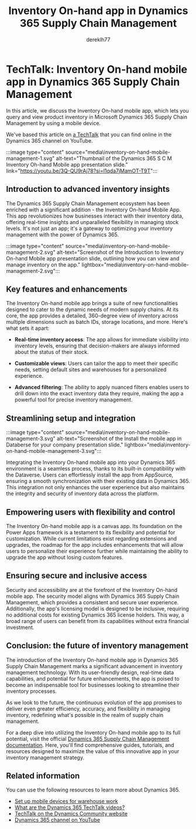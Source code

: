 ﻿---
title: Inventory On-hand app in Dynamics 365 Supply Chain Management
description: Learn how the Inventory On-hand mobile app allows businesses to interact with their inventory data and manage stock levels.
author: dereklh77
ms.author: v-heuerderek
ms.topic: conceptual
ms.date: 02/21/2024
ai-usage: ai-assisted
---

# TechTalk: Inventory On-hand mobile app in Dynamics 365 Supply Chain Management

In this article, we discuss the Inventory On-hand mobile app, which lets you query and view product inventory in Microsoft Dynamics 365 Supply Chain Management by using a mobile device.

We've based this article on [a TechTalk](https://youtu.be/3Q-QU9rAj78?si=l1qda7jMamOT-T9T) that you can find online in the Dynamics 365 channel on YouTube.  

:::image type="content" source="media\inventory-on-hand-mobile-management-1.svg" alt-text="Thumbnail of the Dynamics 365 S C M Inventory Oh-hand Mobile app presentation slide." link="https://youtu.be/3Q-QU9rAj78?si=l1qda7jMamOT-T9T":::

## Introduction to advanced inventory insights

The Dynamics 365 Supply Chain Management ecosystem has been enriched with a significant addition - the Inventory On-hand Mobile App. This app revolutionizes how businesses interact with their inventory data, offering real-time insights and unparalleled flexibility in managing stock levels. It's not just an app; it's a gateway to optimizing your inventory management with the power of Dynamics 365.

:::image type="content" source="media\inventory-on-hand-mobile-management-2.svg" alt-text="Screenshot of the Introduction to Inventory On-hand Mobile app presentation slide, outlining how you can view and manage inventory on the app." lightbox="media\inventory-on-hand-mobile-management-2.svg":::

## Key features and enhancements

The Inventory On-hand mobile app brings a suite of new functionalities designed to cater to the dynamic needs of modern supply chains. At its core, the app provides a detailed, 360-degree view of inventory across multiple dimensions such as batch IDs, storage locations, and more. Here's what sets it apart:

- **Real-time inventory access**: The app allows for immediate visibility into inventory levels, ensuring that decision-makers are always informed about the status of their stock.

- **Customizable views**: Users can tailor the app to meet their specific needs, setting default sites and warehouses for a personalized experience.

- **Advanced filtering**: The ability to apply nuanced filters enables users to drill down into the exact inventory data they require, making the app a powerful tool for precise inventory management.

## Streamlining setup and integration

:::image type="content" source="media\inventory-on-hand-mobile-management-3.svg" alt-text="Screenshot of the Install the mobile app in Databerse for your company presentation slide." lightbox="media\inventory-on-hand-mobile-management-3.svg":::

Integrating the Inventory On-hand mobile app into your Dynamics 365 environment is a seamless process, thanks to its built-in compatibility with the Dataverse. Users can effortlessly install the app from AppSource, ensuring a smooth synchronization with their existing data in Dynamics 365. This integration not only enhances the user experience but also maintains the integrity and security of inventory data across the platform.

## Empowering users with flexibility and control

The Inventory On-hand mobile app is a canvas app. Its foundation on the Power Apps framework is a testament to its flexibility and potential for customization. While current limitations exist regarding extensions and upgrades, the roadmap for the app includes enhancements that will allow users to personalize their experience further while maintaining the ability to upgrade the app without losing custom features.

## Ensuring secure and inclusive access

Security and accessibility are at the forefront of the Inventory On-hand mobile app. The security model aligns with Dynamics 365 Supply Chain Management, which provides a consistent and secure user experience. Additionally, the app's licensing model is designed to be inclusive, requiring no additional costs for existing Dynamics 365 license holders. This way, a broad range of users can benefit from its capabilities without extra financial investment.

## Conclusion: the future of inventory management

The introduction of the Inventory On-hand mobile app in Dynamics 365 Supply Chain Management marks a significant advancement in inventory management technology. With its user-friendly design, real-time data capabilities, and potential for future enhancements, the app is poised to become an indispensable tool for businesses looking to streamline their inventory processes.

As we look to the future, the continuous evolution of the app promises to deliver even greater efficiency, accuracy, and flexibility in managing inventory, redefining what's possible in the realm of supply chain management.

For a deep dive into utilizing the Inventory On-hand mobile app to its full potential, visit the official [Dynamics 365 Supply Chain Management documentation](/dynamics365/supply-chain). Here, you'll find comprehensive guides, tutorials, and resources designed to maximize the value of this innovative app in your inventory management strategy.

## Related information

You can use the following resources to learn more about Dynamics 365.

- [Set up mobile devices for warehouse work](/dynamics365/supply-chain/warehousing/configure-mobile-devices-warehouse)
- [What are the Dynamics 365 TechTalk videos?](../roles/techtalk-videos.md)  
- [TechTalk on the Dynamics Community website](https://community.dynamics.com/videos/) 
- [Dynamics 365 channel on YouTube](https://www.youtube.com/channel/UC5QxCcXhFFixs1nfmOpJlvQ)  
